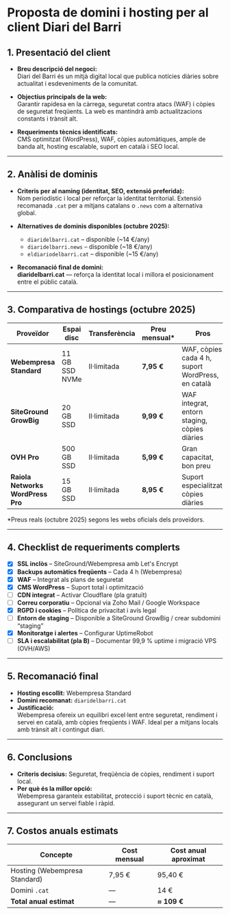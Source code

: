 # Proposta de domini i hosting per al client Diari del Barri

## 1. Presentació del client
- **Breu descripció del negoci:**  
  Diari del Barri és un mitjà digital local que publica notícies diàries sobre actualitat i esdeveniments de la comunitat.

- **Objectius principals de la web:**  
  Garantir rapidesa en la càrrega, seguretat contra atacs (WAF) i còpies de seguretat freqüents. La web es mantindrà amb actualitzacions constants i trànsit alt.

- **Requeriments tècnics identificats:**  
  CMS optimitzat (WordPress), WAF, còpies automàtiques, ample de banda alt, hosting escalable, suport en català i SEO local.

---

## 2. Anàlisi de dominis
- **Criteris per al naming (identitat, SEO, extensió preferida):**  
  Nom periodístic i local per reforçar la identitat territorial. Extensió recomanada `.cat` per a mitjans catalans o `.news` com a alternativa global.

- **Alternatives de dominis disponibles (octubre 2025):**  
  - `diaridelbarri.cat` – disponible (~14 €/any)  
  - `diaridelbarri.news` – disponible (~18 €/any)  
  - `eldiariodelbarri.cat` – disponible (~15 €/any)

- **Recomanació final de domini:**  
  **diaridelbarri.cat** — reforça la identitat local i millora el posicionament entre el públic català.

---

## 3. Comparativa de hostings (octubre 2025)
| Proveïdor | Espai disc | Transferència | Preu mensual* | Pros | Contres |
|------------|------------|----------------|----------------|-------|----------|
| **Webempresa Standard** | 11 GB SSD NVMe | Il·limitada | **7,95 €** | WAF, còpies cada 4 h, suport WordPress, en català | Espai limitat |
| **SiteGround GrowBig** | 20 GB SSD | Il·limitada | **9,99 €** | WAF integrat, entorn staging, còpies diàries | Preu més alt |
| **OVH Pro** | 500 GB SSD | Il·limitada | **5,99 €** | Gran capacitat, bon preu | Sense WAF avançat |
| **Raiola Networks WordPress Pro** | 15 GB SSD | Il·limitada | **8,95 €** | Suport especialitzat, còpies diàries | Espai menor |

\*Preus reals (octubre 2025) segons les webs oficials dels proveïdors.

---

## 4. Checklist de requeriments complerts
- [x] **SSL inclòs** – SiteGround/Webempresa amb Let's Encrypt  
- [x] **Backups automàtics freqüents** – Cada 4 h (Webempresa)  
- [x] **WAF** – Integrat als plans de seguretat  
- [x] **CMS WordPress** – Suport total i optimització  
- [ ] **CDN integrat** – Activar Cloudflare (pla gratuït)  
- [ ] **Correu corporatiu** – Opcional via Zoho Mail / Google Workspace  
- [x] **RGPD i cookies** – Política de privacitat i avís legal  
- [ ] **Entorn de staging** – Disponible a SiteGround GrowBig / crear subdomini “staging”  
- [x] **Monitoratge i alertes** – Configurar UptimeRobot  
- [ ] **SLA i escalabilitat (pla B)** – Documentar 99,9 % uptime i migració VPS (OVH/AWS)  

---

## 5. Recomanació final
- **Hosting escollit:** Webempresa Standard  
- **Domini recomanat:** `diaridelbarri.cat`  
- **Justificació:**  
  Webempresa ofereix un equilibri excel·lent entre seguretat, rendiment i servei en català, amb còpies freqüents i WAF. Ideal per a mitjans locals amb trànsit alt i contingut diari.

---

## 6. Conclusions
- **Criteris decisius:** Seguretat, freqüència de còpies, rendiment i suport local.  
- **Per què és la millor opció:**  
  Webempresa garanteix estabilitat, protecció i suport tècnic en català, assegurant un servei fiable i ràpid.

---

## 7. Costos anuals estimats
| Concepte | Cost mensual | Cost anual aproximat |
|-----------|---------------|----------------------|
| Hosting (Webempresa Standard) | 7,95 € | 95,40 € |
| Domini `.cat` | — | 14 € |
| **Total anual estimat** | — | **≈ 109 €** |
